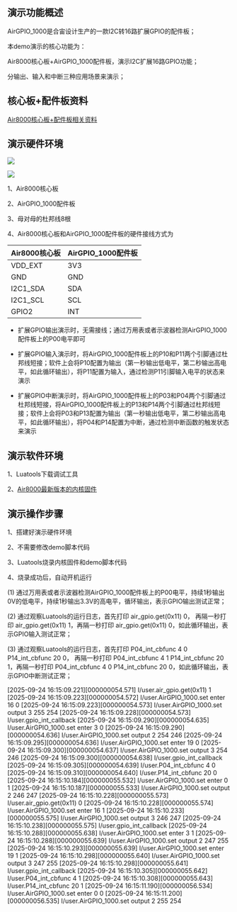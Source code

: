 
## 演示功能概述

AirGPIO_1000是合宙设计生产的一款I2C转16路扩展GPIO的配件板；

本demo演示的核心功能为：

Air8000核心板+AirGPIO_1000配件板，演示I2C扩展16路GPIO功能；

分输出、输入和中断三种应用场景来演示；


## 核心板+配件板资料

[Air8000核心板+配件板相关资料](https://docs.openluat.com/air8000/product/shouce/)


## 演示硬件环境

![](https://docs.openluat.com/accessory/AirGPIO_1000/image/connect_Air8000.jpg)

![](https://docs.openluat.com/accessory/AirSHT30_1000/image/8000.png)

1、Air8000核心板

2、AirGPIO_1000配件板

3、母对母的杜邦线8根

4、Air8000核心板和AirGPIO_1000配件板的硬件接线方式为

| Air8000核心板 | AirGPIO_1000配件板 |
| ------------ | ------------------ |
|     VDD_EXT     |         3V3        |
|     GND     |         GND        |
|  I2C1_SDA  |         SDA        |
| I2C1_SCL |         SCL        |
|   GPIO2   |         INT        |

- 扩展GPIO输出演示时，无需接线；通过万用表或者示波器检测AirGPIO_1000配件板上的P00电平即可

- 扩展GPIO输入演示时，将AirGPIO_1000配件板上的P10和P11两个引脚通过杜邦线短接；软件上会将P10配置为输出（第一秒输出低电平，第二秒输出高电平，如此循环输出），将P11配置为输入，通过检测P11引脚输入电平的状态来演示

- 扩展GPIO中断演示时，将AirGPIO_1000配件板上的P03和P04两个引脚通过杜邦线短接，将AirGPIO_1000配件板上的P13和P14两个引脚通过杜邦线短接；软件上会将P03和P13配置为输出（第一秒输出低电平，第二秒输出高电平，如此循环输出），将P04和P14配置为中断，通过检测中断函数的触发状态来演示


## 演示软件环境

1、Luatools下载调试工具

2、[Air8000最新版本的内核固件](https://docs.openluat.com/air8101/luatos/firmware/)


## 演示操作步骤

1、搭建好演示硬件环境

2、不需要修改demo脚本代码

3、Luatools烧录内核固件和demo脚本代码

4、烧录成功后，自动开机运行

   (1) 通过万用表或者示波器检测AirGPIO_1000配件板上的P00电平，持续1秒输出0V的低电平，持续1秒输出3.3V的高电平，循环输出，表示GPIO输出测试正常；

   (2) 通过观察Luatools的运行日志，首先打印 air_gpio.get(0x11) 0， 再隔一秒打印 air_gpio.get(0x11) 1，再隔一秒打印 air_gpio.get(0x11) 0，如此循环输出，表示GPIO输入测试正常；

   (3) 通过观察Luatools的运行日志，首先打印 P04_int_cbfunc 4 0      P14_int_cbfunc 20 0， 再隔一秒打印  P04_int_cbfunc 4 1      P14_int_cbfunc 20 1，再隔一秒打印 P04_int_cbfunc 4 0      P14_int_cbfunc 20 0，如此循环输出，表示GPIO中断测试正常；

[2025-09-24 16:15:09.221][000000054.571] I/user.air_gpio.get(0x11) 1
[2025-09-24 16:15:09.223][000000054.572] I/user.AirGPIO_1000.set enter 16 0
[2025-09-24 16:15:09.223][000000054.573] I/user.AirGPIO_1000.set output 3 255 254
[2025-09-24 16:15:09.228][000000054.573] I/user.gpio_int_callback
[2025-09-24 16:15:09.290][000000054.635] I/user.AirGPIO_1000.set enter 3 0
[2025-09-24 16:15:09.290][000000054.636] I/user.AirGPIO_1000.set output 2 254 246
[2025-09-24 16:15:09.295][000000054.636] I/user.AirGPIO_1000.set enter 19 0
[2025-09-24 16:15:09.300][000000054.637] I/user.AirGPIO_1000.set output 3 254 246
[2025-09-24 16:15:09.300][000000054.638] I/user.gpio_int_callback
[2025-09-24 16:15:09.305][000000054.639] I/user.P04_int_cbfunc 4 0
[2025-09-24 16:15:09.310][000000054.640] I/user.P14_int_cbfunc 20 0
[2025-09-24 16:15:10.184][000000055.532] I/user.AirGPIO_1000.set enter 0 1
[2025-09-24 16:15:10.187][000000055.533] I/user.AirGPIO_1000.set output 2 246 247
[2025-09-24 16:15:10.228][000000055.573] I/user.air_gpio.get(0x11) 0
[2025-09-24 16:15:10.228][000000055.574] I/user.AirGPIO_1000.set enter 16 1
[2025-09-24 16:15:10.233][000000055.575] I/user.AirGPIO_1000.set output 3 246 247
[2025-09-24 16:15:10.238][000000055.575] I/user.gpio_int_callback
[2025-09-24 16:15:10.288][000000055.638] I/user.AirGPIO_1000.set enter 3 1
[2025-09-24 16:15:10.288][000000055.639] I/user.AirGPIO_1000.set output 2 247 255
[2025-09-24 16:15:10.293][000000055.639] I/user.AirGPIO_1000.set enter 19 1
[2025-09-24 16:15:10.298][000000055.640] I/user.AirGPIO_1000.set output 3 247 255
[2025-09-24 16:15:10.298][000000055.641] I/user.gpio_int_callback
[2025-09-24 16:15:10.305][000000055.642] I/user.P04_int_cbfunc 4 1
[2025-09-24 16:15:10.308][000000055.643] I/user.P14_int_cbfunc 20 1
[2025-09-24 16:15:11.190][000000056.534] I/user.AirGPIO_1000.set enter 0 0
[2025-09-24 16:15:11.200][000000056.535] I/user.AirGPIO_1000.set output 2 255 254
